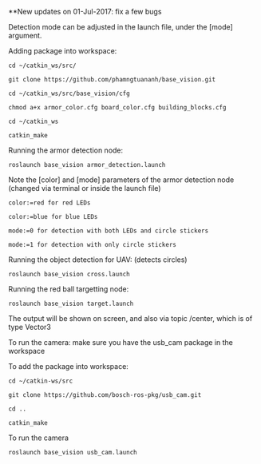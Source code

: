 **New updates on 01-Jul-2017: fix a few bugs


Detection mode can be adjusted in the launch file, under the [mode] argument.


Adding package into workspace:


	cd ~/catkin_ws/src/

	git clone https://github.com/phamngtuananh/base_vision.git

	cd ~/catkin_ws/src/base_vision/cfg

	chmod a+x armor_color.cfg board_color.cfg building_blocks.cfg

	cd ~/catkin_ws

	catkin_make


Running the armor detection node:


	roslaunch base_vision armor_detection.launch

Note the [color] and [mode] parameters of the armor detection node (changed via terminal or inside the launch file)
	
	color:=red for red LEDs

	color:=blue for blue LEDs

	mode:=0 for detection with both LEDs and circle stickers

	mode:=1 for detection with only circle stickers


Running the object detection for UAV: (detects circles)


	roslaunch base_vision cross.launch


Running the red ball targetting node:


	roslaunch base_vision target.launch

The output will be shown on screen, and also via topic /center, which is of type Vector3


To run the camera: make sure you have the usb_cam package in the workspace


To add the package into workspace:

	cd ~/catkin-ws/src

	git clone https://github.com/bosch-ros-pkg/usb_cam.git

	cd ..

	catkin_make


To run the camera

	roslaunch base_vision usb_cam.launch